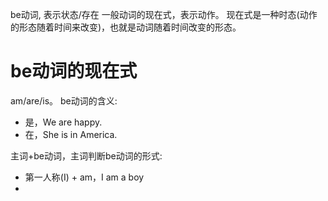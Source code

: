 be动词, 表示状态/存在
一般动词的现在式，表示动作。
现在式是一种时态(动作的形态随着时间来改变)，也就是动词随着时间改变的形态。
# be动词的现在式
am/are/is。
be动词的含义:
- 是，We are happy.
- 在，She is in America.

主词+be动词，主词判断be动词的形式:
- 第一人称(I) + am，I am a boy
-  